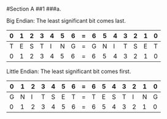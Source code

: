 #Section A
##1
###a.

Big Endian: The least significant bit comes last.

0 | 1 | 2 | 3 | 4 | 5 | 6 | = | 6 | 5 | 4 | 3 | 2 | 1 | 0
--|---|---|---|---|---|---|---|---|---|---|---|---|---|---
T | E | S | T | I | N | G | = | G | N | I | T | S | E | T
0 | 1 | 2 | 3 | 4 | 5 | 6 | = | 6 | 5 | 4 | 3 | 2 | 1 | 0


Little Endian: The least significant bit comes first.

0 | 1 | 2 | 3 | 4 | 5 | 6 | = | 6 | 5 | 4 | 3 | 2 | 1 | 0
--|---|---|---|---|---|---|---|---|---|---|---|---|---|---
G | N | I | T | S | E | T | = | T | E | S | T | I | N | G
0 | 1 | 2 | 3 | 4 | 5 | 6 | = | 6 | 5 | 4 | 3 | 2 | 1 | 0

